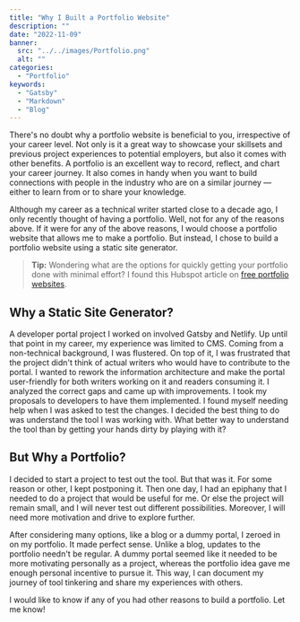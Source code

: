 ```yaml
---
title: "Why I Built a Portfolio Website"
description: ""
date: "2022-11-09"
banner:
  src: "../../images/Portfolio.png"
  alt: ""
categories:
  - "Portfolio"
keywords:
  - "Gatsby"
  - "Markdown"
  - "Blog"
---
```


There's no doubt why a portfolio website is beneficial to you, irrespective of your career level. Not only is it a great way to showcase your skillsets and previous project experiences to potential employers, but also it comes with other benefits. A portfolio is an excellent way to record, reflect, and chart your career journey. It also comes in handy when you want to build connections with people in the industry who are on a similar journey — either to learn from or to share your knowledge. 

Although my career as a technical writer started close to a decade ago, I only recently thought of having a portfolio. Well, not for any of the reasons above. If it were for any of the above reasons, I would choose a portfolio website that allows me to make a portfolio. But instead, I chose to build a portfolio website using a static site generator.


> **Tip:** Wondering what are the options for quickly getting your portfolio done with minimal effort? I found this Hubspot article on [free portfolio websites](https://blog.hubspot.com/marketing/free-portfolio-websites).

## Why a Static Site Generator?
A developer portal project I worked on involved Gatsby and Netlify. Up until that point in my career, my experience was limited to CMS. Coming from a non-technical background, I was flustered. On top of it, I was frustrated that the project didn't think of actual writers who would have to contribute to the portal. I wanted to rework the information architecture and make the portal user-friendly for both writers working on it and readers consuming it.
 I analyzed the correct gaps and came up with improvements. I took my proposals to developers to have them implemented. I found myself needing help when I was asked to test the changes. I decided the best thing to do was understand the tool I was working with. What better way to understand the tool than by getting your hands dirty by playing with it?


## But Why a Portfolio?

I decided to start a project to test out the tool. But that was it. For some reason or other, I kept postponing it. Then one day, I had an epiphany that I needed to do a project that would be useful for me. Or else the project will remain small, and I will never test out different possibilities.
Moreover, I will need more motivation and drive to explore further. 

After considering many options, like a blog or a dummy portal, I zeroed in on my portfolio. It made perfect sense. Unlike a blog,  updates to the portfolio needn't be regular. A dummy portal seemed like it needed to be more motivating personally as a project, whereas the portfolio idea gave me enough personal incentive to pursue it. This way, I can document my journey of tool tinkering and share my experiences with others.


I would like to know if any of you had other reasons to build a portfolio. Let me know!
